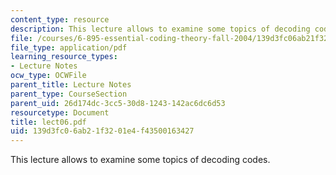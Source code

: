 ```yaml
---
content_type: resource
description: This lecture allows to examine some topics of decoding codes.
file: /courses/6-895-essential-coding-theory-fall-2004/139d3fc06ab21f3201e4f43500163427_lect06.pdf
file_type: application/pdf
learning_resource_types:
- Lecture Notes
ocw_type: OCWFile
parent_title: Lecture Notes
parent_type: CourseSection
parent_uid: 26d174dc-3cc5-30d8-1243-142ac6dc6d53
resourcetype: Document
title: lect06.pdf
uid: 139d3fc0-6ab2-1f32-01e4-f43500163427
---
```

This lecture allows to examine some topics of decoding codes.

